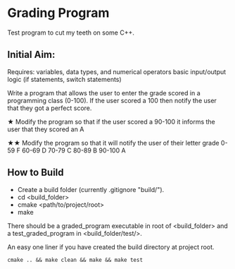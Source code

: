 Grading Program
===============

Test program to cut my teeth on some C++.

Initial Aim:
------------

Requires:
variables, data types, and numerical operators
basic input/output
logic (if statements, switch statements)

Write a program that allows the user to enter the grade scored in a programming
class (0-100).
If the user scored a 100 then notify the user that they got a perfect score.

★ Modify the program so that if the user scored a 90-100 it informs the user
that they scored an A

★★ Modify the program so that it will notify the user of their letter grade
0-59 F 60-69 D 70-79 C 80-89 B 90-100 A

How to Build
------------

- Create a build folder (currently .gitignore "build/").
- cd <build_folder>
- cmake <path/to/project/root>
- make

There should be a graded\_program executable in root of <build\_folder> and a
test\_graded\_program in <build\_folder/test/>.

An easy one liner if you have created the build directory at project root.

~~~{.sh}
cmake .. && make clean && make && make test
~~~

